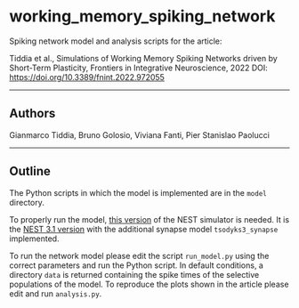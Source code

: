 # working_memory_spiking_network
Spiking network model and analysis scripts for the article:

  Tiddia et al., Simulations of Working Memory Spiking Networks driven by Short-Term Plasticity, Frontiers in Integrative Neuroscience, 2022
  DOI: https://doi.org/10.3389/fnint.2022.972055

--------------------------------------------------------------------------------

## Authors
Gianmarco Tiddia, Bruno Golosio, Viviana Fanti, Pier Stanislao Paolucci

--------------------------------------------------------------------------------

## Outline
The Python scripts in which the model is implemented are in the ``model`` directory.

To properly run the model, [this version](https://github.com/gmtiddia/nest-simulator-3.1) of the NEST simulator is needed. It is the [NEST 3.1 version](https://github.com/nest/nest-simulator/tree/3.1-develop) with the additional synapse model ``tsodyks3_synapse`` implemented.

To run the network model please edit the script ``run_model.py`` using the correct parameters and run the Python script. In default conditions, a directory ``data`` is returned containing the spike times of the selective populations of the model. To reproduce the plots shown in the article please edit and run ``analysis.py``.



